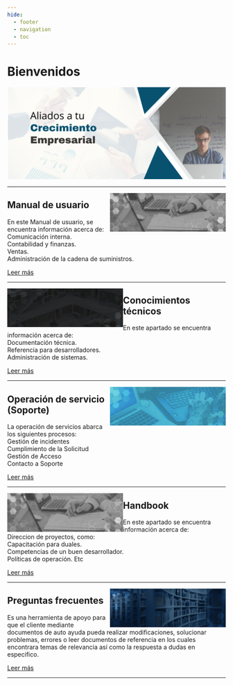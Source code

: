 ```yaml
---
hide:
  - footer
  - navigation
  - toc
---
```


# Bienvenidos

![OpenPyme](./img_index/inicio.png)

---    
<img src="./img_index/Home_Training_0.jpg" align="right" width="53%">

## **Manual de usuario**
En este Manual de usuario, se encuentra información acerca de:    
Comunicación interna.   
Contabilidad y finanzas.   
Ventas.   
Administración de la cadena de suministros.   
   
[Leer más](./manual_usuario/indexManualUsuario.md)

---    
<img src="./img_index/Home_ConTecnicos.jpg" align="left" width="53%">

## **Conocimientos técnicos**
En este apartado se encuentra información acerca de:   
Documentación técnica.   
Referencia para desarrolladores.   
Administración de sistemas.      
    
[Leer más](./conocimientos_tecnicos/indexConocimientosTecnicos.md)

---   
<img src="./img_index/Home_ElServicio_0.jpg" align="right" width="53%">

## **Operación de servicio (Soporte)**
La operación de servicios abarca los siguientes procesos:   
Gestión de incidentes   
Cumplimiento de la Solicitud   
Gestión de Acceso   
Contacto a Soporte   

     
[Leer más](./operacion_servicio/indexOperacionServicio.md)

---   
<img src="./img_index/Home_Training_0.jpg" align="left" width="53%">

## **Handbook**
En este apartado se encuentra información acerca de:    
Direccion de proyectos, como:  
Capacitación para duales.   
Competencias de un buen desarrollador.  
Políticas de operación. Etc   

[Leer más](./handbook/mkdocs/instalacion_Mkdocs/docs/instalacionMkdocs.md)

---   
<img src="./img_index/Home_ConExpress.jpg" align="right" width="53%">

## **Preguntas frecuentes**
Es una herramienta de apoyo para que el cliente mediante documentos de auto ayuda pueda realizar modificaciones, solucionar problemas, errores o leer documentos de referencia en los cuales encontrara temas de relevancia así como la respuesta a dudas en especifico.   
    
[Leer más](./preguntas_frecuentes/indexPreguntasFrecuentes.md)

---   
